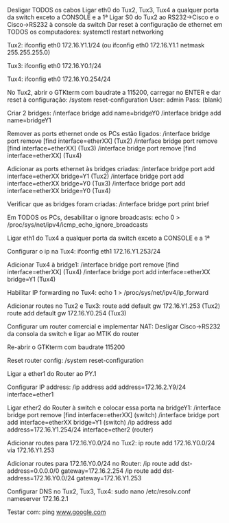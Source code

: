 Desligar TODOS os cabos
Ligar eth0 do Tux2, Tux3, Tux4 a qualquer porta da switch exceto a CONSOLE e a 1ª
Ligar S0 do Tux2 ao RS232->Cisco e o Cisco->RS232 à console da switch
Dar reset à configuração de ethernet em TODOS os computadores: systemctl restart networking

Tux2:
	ifconfig eth0 172.16.Y1.1/24 (ou ifconfig eth0 172.16.Y1.1 netmask 255.255.255.0)

Tux3:
	ifconfig eth0 172.16.Y0.1/24

Tux4:
	ifconfig eth0 172.16.Y0.254/24

No Tux2, abrir o GTKterm com baudrate a 115200, carregar no ENTER e dar reset à configuração: 
	/system reset-configuration
User: admin
Pass: (blank)

Criar 2 bridges:
	/interface bridge add name=bridgeY0
	/interface bridge add name=bridgeY1

Remover as ports ethernet onde os PCs estão ligados:
	/interface bridge port remove [find interface=etherXX] (Tux2)
	/interface bridge port remove [find interface=etherXX] (Tux3)
	/interface bridge port remove [find interface=etherXX] (Tux4)

Adicionar as ports ethernet às bridges criadas:
	/interface bridge port add interface=etherXX bridge=Y1 (Tux2)
	/interface bridge port add interface=etherXX bridge=Y0 (Tux3)
	/interface bridge port add interface=etherXX bridge=Y0 (Tux4)

Verificar que as bridges foram criadas:
	/interface bridge port print brief

Em TODOS os PCs, desabilitar o ignore broadcasts:
	echo 0 > /proc/sys/net/ipv4/icmp_echo_ignore_broadcasts

Ligar eth1 do Tux4 a qualquer porta da switch exceto a CONSOLE e a 1ª

Configurar o ip na Tux4:
	ifconfig eth1 172.16.Y1.253/24

Adicionar Tux4 à bridge1:
	/interface bridge port remove [find interface=etherXX] (Tux4)
	/interface bridge port add interface=etherXX bridge=Y1 (Tux4)

Habilitar IP forwarding no Tux4:
	echo 1 > /proc/sys/net/ipv4/ip_forward

Adicionar routes no Tux2 e Tux3:
	route add default gw 172.16.Y1.253 (Tux2)
	route add default gw 172.16.Y0.254 (Tux3)

Configurar um router comercial e implementar NAT:
Desligar Cisco->RS232 da consola da switch e ligar ao MTIK do router

Re-abrir o GTKterm com baudrate 115200

Reset router config: 
	/system reset-configuration

Ligar a ether1 do Router ao PY.1

Configurar IP address:
	/ip address add address=172.16.2.Y9/24 interface=ether1

Ligar ether2 do Router à switch e colocar essa porta na bridgeY1:
	/interface bridge port remove [find interface=etherXX] (switch)
	/interface bridge port add interface=etherXX bridge=Y1 (switch)
	/ip address add address=172.16.Y1.254/24 interface=ether2 (router)

Adicionar routes para 172.16.Y0.0/24 no Tux2:
	ip route add 172.16.Y0.0/24 via 172.16.Y1.253

Adicionar routes para 172.16.Y0.0/24 no Router:
	/ip route add dst-address=0.0.0.0/0 gateway=172.16.2.254
	/ip route add dst-address=172.16.Y0.0/24 gateway=172.16.Y1.253

Configurar DNS no Tux2, Tux3, Tux4:
	sudo nano /etc/resolv.conf
	nameserver 172.16.2.1

Testar com:
	ping www.google.com